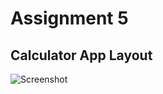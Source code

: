 # Assignment 5

## Calculator App Layout
![Screenshot](https://github.com/toobanasir01/Assignment5/assets/126052446/956a1828-f2be-4c16-a2eb-39fbcc2d5d12)